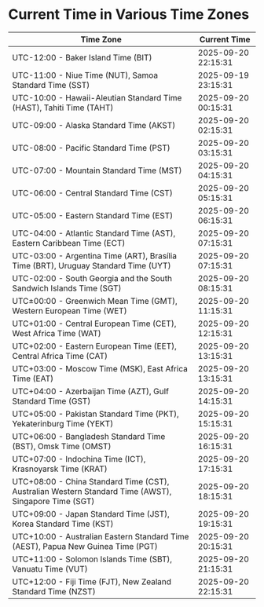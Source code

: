 # Current Time in Various Time Zones

| Time Zone | Current Time |
|-----------|--------------|
| UTC-12:00 - Baker Island Time (BIT) | 2025-09-20 22:15:31 |
| UTC-11:00 - Niue Time (NUT), Samoa Standard Time (SST) | 2025-09-19 23:15:31 |
| UTC-10:00 - Hawaii-Aleutian Standard Time (HAST), Tahiti Time (TAHT) | 2025-09-20 00:15:31 |
| UTC-09:00 - Alaska Standard Time (AKST) | 2025-09-20 02:15:31 |
| UTC-08:00 - Pacific Standard Time (PST) | 2025-09-20 03:15:31 |
| UTC-07:00 - Mountain Standard Time (MST) | 2025-09-20 04:15:31 |
| UTC-06:00 - Central Standard Time (CST) | 2025-09-20 05:15:31 |
| UTC-05:00 - Eastern Standard Time (EST) | 2025-09-20 06:15:31 |
| UTC-04:00 - Atlantic Standard Time (AST), Eastern Caribbean Time (ECT) | 2025-09-20 07:15:31 |
| UTC-03:00 - Argentina Time (ART), Brasília Time (BRT), Uruguay Standard Time (UYT) | 2025-09-20 07:15:31 |
| UTC-02:00 - South Georgia and the South Sandwich Islands Time (SGT) | 2025-09-20 08:15:31 |
| UTC±00:00 - Greenwich Mean Time (GMT), Western European Time (WET) | 2025-09-20 11:15:31 |
| UTC+01:00 - Central European Time (CET), West Africa Time (WAT) | 2025-09-20 12:15:31 |
| UTC+02:00 - Eastern European Time (EET), Central Africa Time (CAT) | 2025-09-20 13:15:31 |
| UTC+03:00 - Moscow Time (MSK), East Africa Time (EAT) | 2025-09-20 13:15:31 |
| UTC+04:00 - Azerbaijan Time (AZT), Gulf Standard Time (GST) | 2025-09-20 14:15:31 |
| UTC+05:00 - Pakistan Standard Time (PKT), Yekaterinburg Time (YEKT) | 2025-09-20 15:15:31 |
| UTC+06:00 - Bangladesh Standard Time (BST), Omsk Time (OMST) | 2025-09-20 16:15:31 |
| UTC+07:00 - Indochina Time (ICT), Krasnoyarsk Time (KRAT) | 2025-09-20 17:15:31 |
| UTC+08:00 - China Standard Time (CST), Australian Western Standard Time (AWST), Singapore Time (SGT) | 2025-09-20 18:15:31 |
| UTC+09:00 - Japan Standard Time (JST), Korea Standard Time (KST) | 2025-09-20 19:15:31 |
| UTC+10:00 - Australian Eastern Standard Time (AEST), Papua New Guinea Time (PGT) | 2025-09-20 20:15:31 |
| UTC+11:00 - Solomon Islands Time (SBT), Vanuatu Time (VUT) | 2025-09-20 21:15:31 |
| UTC+12:00 - Fiji Time (FJT), New Zealand Standard Time (NZST) | 2025-09-20 22:15:31 |
